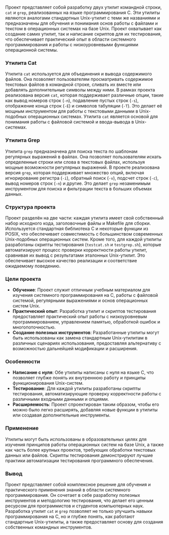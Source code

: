Проект представляет собой разработку двух утилит командной строки, `cat` и `grep`, реализованных на языке программирования C. Эти утилиты являются аналогами стандартных Unix-утилит с теми же названиями и предназначены для обучения и понимания основ работы с файлами и текстом в операционных системах на базе Unix. Проект охватывает как создание самих утилит, так и написание скриптов для их тестирования, что обеспечивает практический опыт в области системного программирования и работы с низкоуровневыми функциями операционной системы.

### Утилита Cat
Утилита `cat` используется для объединения и вывода содержимого файлов. Она позволяет пользователям просматривать содержимое текстовых файлов в командной строке, сливать их вместе или добавлять дополнительные символы между ними. В рамках проекта реализована версия `cat`, которая поддерживает различные опции, такие как вывод номеров строк (`-n`), подавление пустых строк (`-s`), отображение конца строк (`-E`) и символов табуляции (`-T`). Это делает её мощным инструментом для работы с текстовыми данными в Unix-подобных операционных системах. Утилита `cat` является основой для понимания работы с файловой системой и ввода-вывода в Unix-системах.

### Утилита Grep
Утилита `grep` предназначена для поиска текста по шаблонам регулярных выражений в файлах. Она позволяет пользователям искать определенные строки или слова в текстовых файлах, используя мощные возможности регулярных выражений. В проекте реализована версия `grep`, которая поддерживает множество опций, включая игнорирование регистра (`-i`), обратный поиск (`-v`), подсчет строк (`-c`), вывод номеров строк (`-n`) и другие. Это делает `grep` незаменимым инструментом для поиска и фильтрации текста в больших объемах данных.

### Структура проекта
Проект разделён на две части: каждая утилита имеет свой собственный набор исходного кода, заголовочные файлы и Makefile для сборки. Используется стандартная библиотека C и некоторые функции из POSIX, что обеспечивает совместимость с большинством современных Unix-подобных операционных систем. Кроме того, для каждой утилиты разработаны скрипты тестирования (`testcat.sh` и `testgrep.sh`), которые автоматизируют процесс проверки корректности работы утилит, сравнивая их вывод с результатами эталонных Unix-утилит. Это обеспечивает высокое качество реализации и соответствие ожидаемому поведению.

### Цели проекта
- **Обучение**: Проект служит отличным учебным материалом для изучения системного программирования на C, работы с файловой системой, регулярными выражениями и основ операционных систем Unix.
- **Практический опыт**: Разработка утилит и скриптов тестирования предоставляет практический опыт работы с низкоуровневым программированием, управлением памятью, обработкой ошибок и многопоточностью.
- **Создание полезных инструментов**: Разработанные утилиты могут быть использованы как замена стандартным Unix-утилитам в различных сценариях использования, предоставляя альтернативу с возможностью дальнейшей модификации и расширения.

### Особенности
- **Написание с нуля**: Обе утилиты написаны с нуля на языке C, что позволяет глубже понять их внутреннюю работу и принципы функционирования Unix-систем.
- **Тестирование**: Для каждой утилиты разработаны скрипты тестирования, автоматизирующие проверку корректности работы с различными входными данными и опциями.
- **Расширяемость**: Проект спроектирован таким образом, чтобы его можно было легко расширять, добавляя новые функции в утилиты или создавая дополнительные инструменты.

### Применение
Утилиты могут быть использованы в образовательных целях для изучения принципов работы операционных систем на базе Unix, а также как часть более крупных проектов, требующих обработки текстовых данных или файлов. Скрипты тестирования демонстрируют лучшие практики автоматизации тестирования программного обеспечения.

### Вывод
Проект представляет собой комплексное решение для обучения и практического применения знаний в области системного программирования. Он сочетает в себе разработку полезных инструментов и методологию тестирования, что делает его ценным ресурсом для программистов и студентов компьютерных наук. Разработка утилит `cat` и `grep` позволяет не только улучшить навыки программирования на C, но и глубже понять, как работают стандартные Unix-утилиты, а также предоставляет основу для создания собственных командных инструментов.